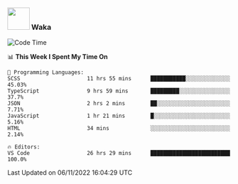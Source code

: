 ### <img src="https://media.giphy.com/media/VgCDAzcKvsR6OM0uWg/giphy.gif" width="50"> Waka

  <!--START_SECTION:waka-->
![Code Time](http://img.shields.io/badge/Code%20Time-1%2C033%20hrs%2029%20mins-blue)

📊 **This Week I Spent My Time On** 

```text
💬 Programming Languages: 
SCSS                     11 hrs 55 mins      ███████████░░░░░░░░░░░░░░   45.03% 
TypeScript               9 hrs 59 mins       █████████░░░░░░░░░░░░░░░░   37.7% 
JSON                     2 hrs 2 mins        ██░░░░░░░░░░░░░░░░░░░░░░░   7.71% 
JavaScript               1 hr 21 mins        █░░░░░░░░░░░░░░░░░░░░░░░░   5.16% 
HTML                     34 mins             ░░░░░░░░░░░░░░░░░░░░░░░░░   2.14%

🔥 Editors: 
VS Code                  26 hrs 29 mins      █████████████████████████   100.0%

```


 Last Updated on 06/11/2022 16:04:29 UTC
<!--END_SECTION:waka-->
